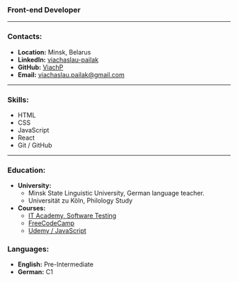  ###  **Front-end Developer**

- - - 

###  **Contacts:**

- **Location:**  Minsk, Belarus
- **LinkedIn:**  [viachaslau-pailak](https://www.linkedin.com/feed/)
- **GitHub:**  [ViachP](https://github.com/ViachP)
- **Email:**  viachaslau.pailak@gmail.com 

- - - 

###  **Skills:**

- HTML
- CSS
- JavaScript
- React
- Git / GitHub

- - - 

###  **Education:**

- **University:**
  - Minsk State Linguistic University, German language teacher.
  - Universität zu Köln, Philology Study
- **Courses:**
  - [IT Academy, Software Testing](https://www.it-academy.by/)
  - [FreeCodeCamp](https://www.freecodecamp.org/)
  - [Udemy / JavaScript](https://www.udemy.com/course/the-complete-javascript-course/)

###  **Languages:**

- **English:**  Pre-Intermediate
- **German:**  C1
